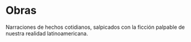 # Obras
Narraciones de hechos cotidianos, salpicados con la ficción palpable de nuestra realidad latinoamericana.
